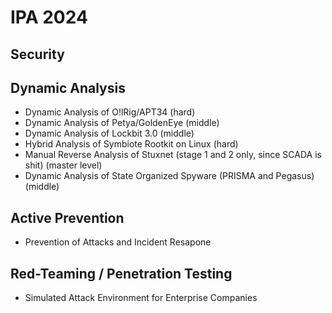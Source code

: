 # IPA 2024

## Security

## Dynamic Analysis

- Dynamic Analysis of O!lRig/APT34 (hard) 
- Dynamic Analysis of Petya/GoldenEye (middle)
- Dynamic Analysis of Lockbit 3.0 (middle)
- Hybrid Analysis of Symbiote Rootkit on Linux (hard)
- Manual Reverse Analysis of Stuxnet (stage 1 and 2 only, since SCADA is shit) (master level)
- Dynamic Analysis of State Organized Spyware (PRISMA and Pegasus) (middle) 

## Active Prevention

- Prevention of Attacks and Incident Resapone

## Red-Teaming / Penetration Testing

- Simulated Attack Environment for Enterprise Companies
